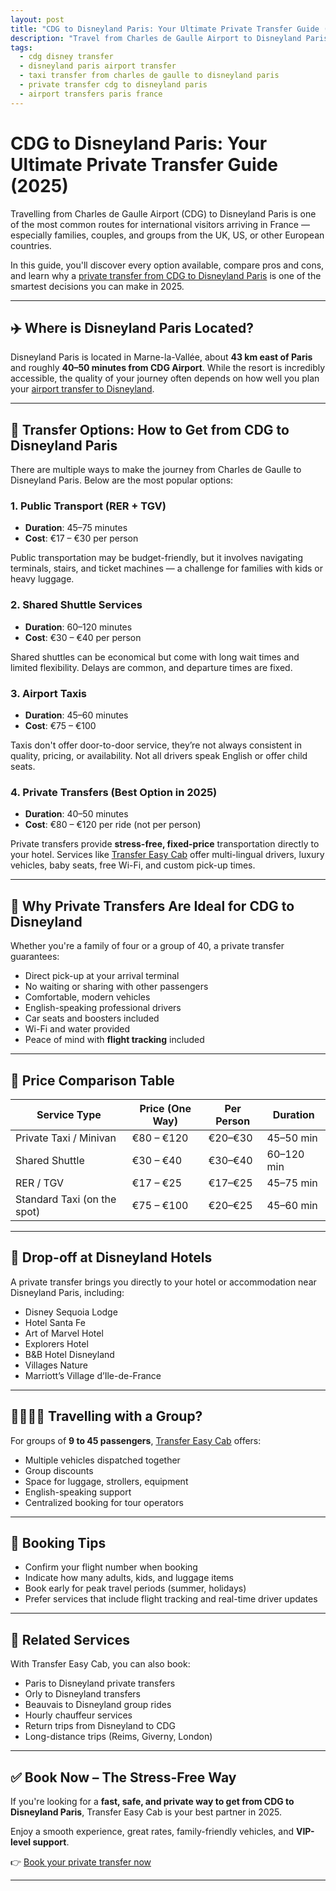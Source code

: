 ```yaml
---
layout: post
title: "CDG to Disneyland Paris: Your Ultimate Private Transfer Guide (2025)"
description: "Travel from Charles de Gaulle Airport to Disneyland Paris easily with this complete private transfer guide. Compare prices, discover the best services, and make your journey stress-free."
tags:
  - cdg disney transfer
  - disneyland paris airport transfer
  - taxi transfer from charles de gaulle to disneyland paris
  - private transfer cdg to disneyland paris
  - airport transfers paris france
---
```


# CDG to Disneyland Paris: Your Ultimate Private Transfer Guide (2025)

Travelling from Charles de Gaulle Airport (CDG) to Disneyland Paris is one of the most common routes for international visitors arriving in France — especially families, couples, and groups from the UK, US, or other European countries.

In this guide, you'll discover every option available, compare pros and cons, and learn why a [private transfer from CDG to Disneyland Paris](https://www.transfereasycab.com/paris-disney-transfer) is one of the smartest decisions you can make in 2025.

---

## ✈️ Where is Disneyland Paris Located?

Disneyland Paris is located in Marne-la-Vallée, about **43 km east of Paris** and roughly **40–50 minutes from CDG Airport**. While the resort is incredibly accessible, the quality of your journey often depends on how well you plan your [airport transfer to Disneyland](https://www.transfereasycab.com/paris-disney-transfer).

---

## 🚗 Transfer Options: How to Get from CDG to Disneyland Paris

There are multiple ways to make the journey from Charles de Gaulle to Disneyland Paris. Below are the most popular options:

### 1. **Public Transport (RER + TGV)**

- **Duration**: 45–75 minutes  
- **Cost**: €17 – €30 per person

Public transportation may be budget-friendly, but it involves navigating terminals, stairs, and ticket machines — a challenge for families with kids or heavy luggage.

### 2. **Shared Shuttle Services**

- **Duration**: 60–120 minutes  
- **Cost**: €30 – €40 per person

Shared shuttles can be economical but come with long wait times and limited flexibility. Delays are common, and departure times are fixed.

### 3. **Airport Taxis**

- **Duration**: 45–60 minutes  
- **Cost**: €75 – €100

Taxis don't offer door-to-door service, they’re not always consistent in quality, pricing, or availability. Not all drivers speak English or offer child seats.

### 4. **Private Transfers** (Best Option in 2025)

- **Duration**: 40–50 minutes  
- **Cost**: €80 – €120 per ride (not per person)

Private transfers provide **stress-free, fixed-price** transportation directly to your hotel. Services like [Transfer Easy Cab](https://www.transfereasycab.com) offer multi-lingual drivers, luxury vehicles, baby seats, free Wi-Fi, and custom pick-up times.

---

## 🎯 Why Private Transfers Are Ideal for CDG to Disneyland

Whether you're a family of four or a group of 40, a private transfer guarantees:

- Direct pick-up at your arrival terminal  
- No waiting or sharing with other passengers  
- Comfortable, modern vehicles  
- English-speaking professional drivers  
- Car seats and boosters included  
- Wi-Fi and water provided  
- Peace of mind with **flight tracking** included

---

## 🧾 Price Comparison Table

| Service Type                        | Price (One Way) | Per Person | Duration   |
|------------------------------------|------------------|------------|------------|
| Private Taxi / Minivan             | €80 – €120       | €20–€30    | 45–50 min  |
| Shared Shuttle                     | €30 – €40        | €30–€40    | 60–120 min |
| RER / TGV                          | €17 – €25        | €17–€25    | 45–75 min  |
| Standard Taxi (on the spot)        | €75 – €100       | €20–€25    | 45–60 min  |

---

## 🏨 Drop-off at Disneyland Hotels

A private transfer brings you directly to your hotel or accommodation near Disneyland Paris, including:

- Disney Sequoia Lodge  
- Hotel Santa Fe  
- Art of Marvel Hotel  
- Explorers Hotel  
- B&B Hotel Disneyland  
- Villages Nature  
- Marriott’s Village d’Ile-de-France

---

## 👨‍👩‍👧‍👦 Travelling with a Group?

For groups of **9 to 45 passengers**, [Transfer Easy Cab](https://www.transfereasycab.com) offers:

- Multiple vehicles dispatched together  
- Group discounts  
- Space for luggage, strollers, equipment  
- English-speaking support  
- Centralized booking for tour operators

---

## 🧳 Booking Tips

- Confirm your flight number when booking  
- Indicate how many adults, kids, and luggage items  
- Book early for peak travel periods (summer, holidays)  
- Prefer services that include flight tracking and real-time driver updates

---

## 🧭 Related Services

With Transfer Easy Cab, you can also book:

- Paris to Disneyland private transfers  
- Orly to Disneyland transfers  
- Beauvais to Disneyland group rides  
- Hourly chauffeur services  
- Return trips from Disneyland to CDG  
- Long-distance trips (Reims, Giverny, London)

---

## ✅ Book Now – The Stress-Free Way

If you're looking for a **fast, safe, and private way to get from CDG to Disneyland Paris**, Transfer Easy Cab is your best partner in 2025.

Enjoy a smooth experience, great rates, family-friendly vehicles, and **VIP-level support**.

👉 [Book your private transfer now](https://www.transfereasycab.com/paris-disney-transfer)

---
